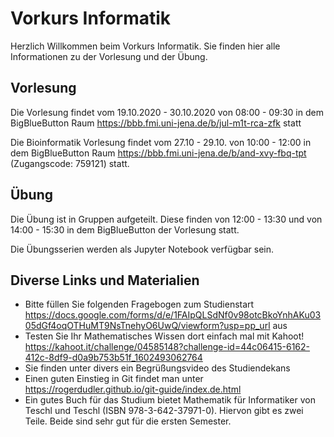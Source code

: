# Vorkurs Informatik

Herzlich Willkommen beim Vorkurs Informatik. Sie finden hier alle Informationen zu der Vorlesung und der Übung.

## Vorlesung 
Die Vorlesung findet vom 19.10.2020 - 30.10.2020 von 08:00 - 09:30 in dem BigBlueButton Raum https://bbb.fmi.uni-jena.de/b/jul-m1t-rca-zfk statt

Die Bioinformatik Vorlesung findet vom 27.10 - 29.10. von 10:00 - 12:00 in dem BigBlueButton Raum https://bbb.fmi.uni-jena.de/b/and-xvy-fbq-tpt (Zugangscode: 759121) statt.

## Übung
Die Übung ist in Gruppen aufgeteilt. Diese finden von 12:00 - 13:30 und von 14:00 - 15:30 in dem BigBlueButton der Vorlesung statt.

Die Übungsserien werden als Jupyter Notebook verfügbar sein. 

## Diverse Links und Materialien
* Bitte füllen Sie folgenden Fragebogen zum Studienstart https://docs.google.com/forms/d/e/1FAIpQLSdNf0v98otcBkoYnhAKu0305dGf4oqOTHuMT9NsTnehyO6UwQ/viewform?usp=pp_url aus
* Testen Sie Ihr Mathematisches Wissen dort einfach mal mit Kahoot! https://kahoot.it/challenge/04585148?challenge-id=44c06415-6162-412c-8df9-d0a9b753b51f_1602493062764
* Sie finden unter divers ein Begrüßungsvideo des Studiendekans
* Einen guten Einstieg in Git findet man unter https://rogerdudler.github.io/git-guide/index.de.html
* Ein gutes Buch für das Studium bietet Mathematik für Informatiker von Teschl und Teschl (ISBN 978-3-642-37971-0). Hiervon gibt es zwei Teile. Beide sind sehr gut für die ersten Semester.

